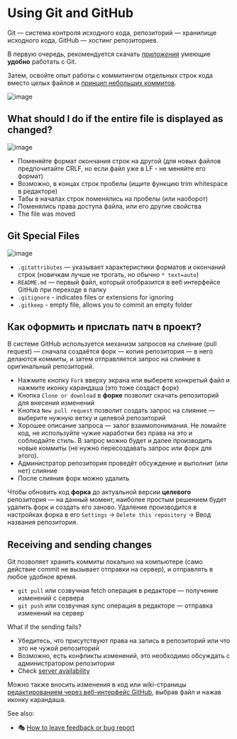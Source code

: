 # Using Git and GitHub

Git — система контроля исходного кода, репозиторий — хранилище исходного кода, GitHub — хостинг репозиториев.

В первую очередь, рекомендуется скачать [*приложения*](../english/Developer-Guide/Must-Have.md#git-and-github-integration) умеющие **удобно** работать с Git.

Затем, освойте опыт работы с коммитингом отдельных строк кода вместо целых файлов и [принцип небольших коммитов](https://ahitrin.github.io/work/2012/07/15/Микрокоммиты-в-git/).

![image](https://cloud.githubusercontent.com/assets/359239/5745722/ab3d336e-9bdf-11e4-8001-fc7316e8155b.gif)

## What should I do if the entire file is displayed as changed?

![image](https://user-images.githubusercontent.com/3642643/38783049-9cb36556-4105-11e8-9f31-fabde2f65e81.png)

- Поменяйте формат окончания строк на другой (для новых файлов предпочитайте CRLF, но если файл уже в LF - не меняйте его формат)
- Возможно, в концах строк пробелы (ищите функцию trim whitespace в редакторе)
- Табы в началах строк поменялись на пробелы (или наоборот)
- Поменялись права доступа файла, или его другие свойства
- The file was moved

## Git Special Files

![image](https://user-images.githubusercontent.com/3642643/38783115-9673f222-4106-11e8-9dc3-a964be1919b9.png)

- `.gitattributes` — указывает характеристики форматов и окончаний строк (новичкам лучше не трогать, но обычно `* text=auto`)
- `README.md` — первый файл, который отобразится в веб интерфейсе GitHub при переходе в папку
- `.gitignore` - indicates files or extensions for ignoring
- `.gitkeep` - empty file, allows you to commit an empty folder

## Как оформить и прислать патч в проект?

В системе GitHub используется механизм запросов на слияние (pull request) — сначала создаётся форк — копия репозитория — в него делаются коммиты, и затем отправляется запрос на слияние в оригинальный репозиторий.

- Нажмите кнопку `Fork` вверху экрана или выберете конкретый файл и нажмите иконку карандаша (это тоже создаст форк)
- Кнопка `Clone or download` в **форке** позволит скачать репозиторий для внесения изменений
- Кнопка `New pull request` позволит создать запрос на слияние — выберите нужную ветку и целевой репозиторий
- Хорошее описание запроса — залог взаимопонимания. Не ломайте код, не используйте чужие наработки без права на это и соблюдайте стиль. В запрос можно будет и далее производить новые коммиты (не нужно пересоздавать запрос или форк для этого).
- Администратор репозитория проведёт обсуждение и выполнит (или нет) слияние
- После слияния форк можно удалить

Чтобы обновить код **форка** до актуальной версии **целевого** репозитория — на данный момент, наиболее простым решением будет удалить форк и создать его заново. Удаление производится в настройках форка в его `Settings` -> `Delete this repository` -> Ввод названия репозитория.

## Receiving and sending changes

Git позволяет хранить коммиты локально на компьютере (само действие commit не вызывает отправки на сервер), и отправлять в любое удобное время.

- `git pull` или созвучная fetch операция в редакторе — получение изменений с сервера
- `git push` или созвучная sync операция в редакторе — отправка изменений на сервер

What if the sending fails?

- Убедитесь, что присутствуют права на запись в репозиторий или что это не чужой репозиторий
- Возможно, есть конфликты изменений, это необходимо обсуждать с администратором репозитория
- Check [server availability](https://status.github.com/messages)

Можно также вносить изменения в код или wiki-страницы [редактированием через веб-интерфейс GitHub](../User-Guide/Wiki-How.md), выбрав файл и нажав иконку карандаша.

See also:

* :performing_arts: [How to leave feedback or bug report](../User-Guide/Issues.md)

